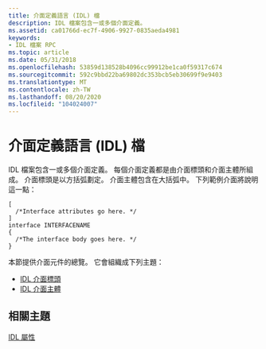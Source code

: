 ```yaml
---
title: 介面定義語言 (IDL) 檔
description: IDL 檔案包含一或多個介面定義。
ms.assetid: ca01766d-ec7f-4906-9927-0835aeda4981
keywords:
- IDL 檔案 RPC
ms.topic: article
ms.date: 05/31/2018
ms.openlocfilehash: 53859d138528b4096cc99912be1ca0f59317c674
ms.sourcegitcommit: 592c9bbd22ba69802dc353bcb5eb30699f9e9403
ms.translationtype: MT
ms.contentlocale: zh-TW
ms.lasthandoff: 08/20/2020
ms.locfileid: "104024007"
---
```

# <a name="the-interface-definition-language-idl-file"></a>介面定義語言 (IDL) 檔

IDL 檔案包含一或多個介面定義。 每個介面定義都是由介面標頭和介面主體所組成。 介面標頭是以方括弧劃定。 介面主體包含在大括弧中。 下列範例介面將說明這一點：

``` syntax
[
  /*Interface attributes go here. */
]
interface INTERFACENAME
{
  /*The interface body goes here. */
}
```

本節提供介面元件的總覽。 它會組織成下列主題：

-   [IDL 介面標頭](the-idl-interface-header.md)
-   [IDL 介面主體](the-idl-interface-body.md)

## <a name="related-topics"></a>相關主題

<dl> <dt>

[IDL 屬性](/windows/desktop/Midl/idl-attributes)
</dt> </dl>

 

 